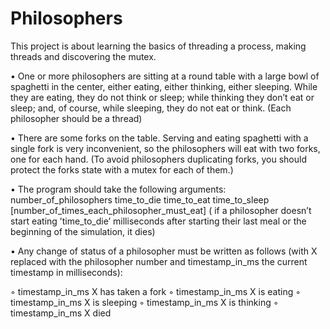 # Philosophers

This project is about learning the basics of threading a process, making threads and discovering the mutex.

• One or more philosophers are sitting at a round table  with a large bowl of spaghetti in the center, either eating, either thinking,
either sleeping. While they are eating, they do not think or sleep; while thinking
they don’t eat or sleep; and, of course, while sleeping, they do not eat or think.
(Each philosopher should be a thread)

• There are some forks on the table. Serving and eating spaghetti with a single fork
is very inconvenient, so the philosophers will eat with two forks, one for each hand.
(To avoid philosophers duplicating forks, you should protect the forks state with a
mutex for each of them.)

• The program should take the following arguments: 
number_of_philosophers 
time_to_die
time_to_eat 
time_to_sleep 
[number_of_times_each_philosopher_must_eat]
( if a philosopher doesn’t start eating ’time_to_die’
milliseconds after starting their last meal or the beginning of the simulation,
it dies)

• Any change of status of a philosopher must be written as follows (with X replaced
with the philosopher number and timestamp_in_ms the current timestamp in milliseconds):

◦ timestamp_in_ms X has taken a fork
◦ timestamp_in_ms X is eating
◦ timestamp_in_ms X is sleeping
◦ timestamp_in_ms X is thinking
◦ timestamp_in_ms X died
